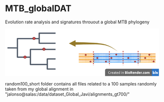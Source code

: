 # MTB_globalDAT
Evolution rate analysis and signatures throuout a global MTB phylogeny

![This pipeline splits your large alignment into chunks and reconstruct the ancestral states using iqtree](https://github.com/Jadelrea/MTB_globalDAT/blob/main/chunk_phylo.png)

random100_short folder contains all files related to a 100 samples randomly taken from my global alignment in "jalonso@salas:/data/dataset_Global_Javi/alignments_gt700/"
